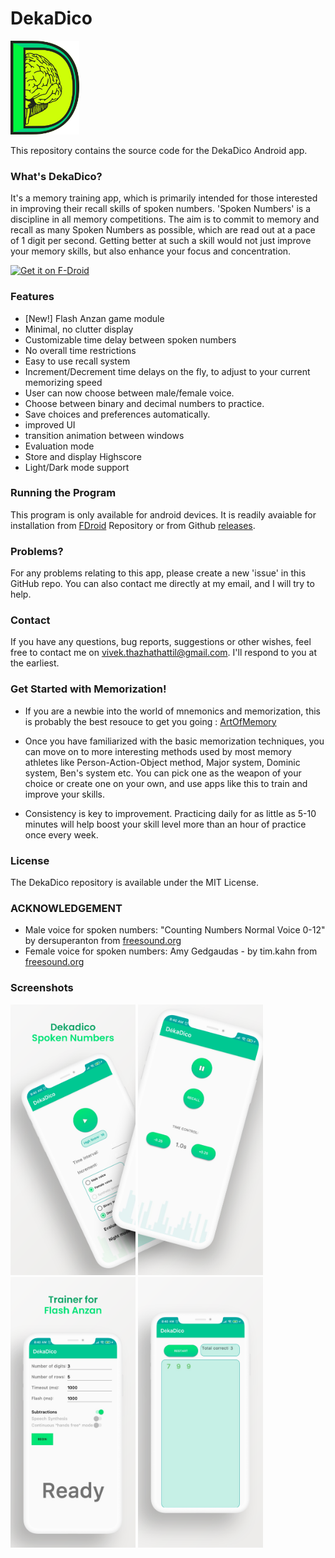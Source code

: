 # DekaDico

<p>
<img src="fastlane/metadata/android/en-US/images/icon.png" height=150px />
</p>

This repository contains the source code for the DekaDico Android app.

### What's DekaDico?

It's a memory training app, which is primarily intended for those interested in improving their recall skills of spoken numbers. 'Spoken Numbers' is a discipline in all memory competitions. The aim is to commit to memory and recall as many Spoken Numbers as possible, which are read out at a pace of 1 digit per second. Getting better at such a skill would not just improve your memory skills, but also enhance your focus and concentration.

[<img src="https://fdroid.gitlab.io/artwork/badge/get-it-on.png"
     alt="Get it on F-Droid"
     height="80">](https://f-droid.org/packages/com.example.spokennumbers/)

### Features

- [New!] Flash Anzan game module
- Minimal, no clutter display
- Customizable time delay between spoken numbers
- No overall time restrictions
- Easy to use recall system
- Increment/Decrement time delays on the fly, to adjust to your current memorizing speed
- User can now choose between male/female voice.
- Choose between binary and decimal numbers to practice.
- Save choices and preferences automatically.
- improved UI
- transition animation between windows
- Evaluation mode
- Store and display Highscore
- Light/Dark mode support

### Running the Program

This program is only available for android devices. It is readily avaiable for installation from [FDroid](https://f-droid.org/packages/com.example.spokennumbers/) Repository or from Github [releases](https://github.com/VivekThazhathattil/dekadico/releases).

### Problems?

For any problems relating to this app, please create a new 'issue' in this GitHub repo. You can also contact me directly at my email, and I will try to help.

### Contact

If you have any questions, bug reports, suggestions or other wishes, feel free to contact me on vivek.thazhathattil@gmail.com. I'll respond to you at the earliest.

### Get Started with Memorization!

* If you are a newbie into the world of mnemonics and memorization, this is probably the best resouce to get you going : [ArtOfMemory](https://artofmemory.com/wiki/Main_Page/)

* Once you have familiarized with the basic memorization techniques, you can move on to more interesting methods used by most memory athletes like Person-Action-Object method, Major system, Dominic system, Ben's system etc. You can pick one as the weapon of your choice or create one on your own, and use apps like this to train and improve your skills.

* Consistency is key to improvement. Practicing daily for as little as 5-10 minutes will help boost your skill level more than an hour of practice once every week.

### License

The DekaDico repository is available under the MIT License.

### ACKNOWLEDGEMENT

* Male voice for spoken numbers: "Counting Numbers Normal Voice 0-12" by dersuperanton from [freesound.org](https://freesound.org/people/dersuperanton/sounds/434733/)
* Female voice for spoken numbers: Amy Gedgaudas - by tim.kahn from [freesound.org](https://freesound.org/people/tim.kahn/packs/4372/)

### Screenshots

<p>
<img src="fastlane/metadata/android/en-US/images/phoneScreenshots/1.png" width=200px />
<img src="fastlane/metadata/android/en-US/images/phoneScreenshots/2.png" width=200px />
<img src="fastlane/metadata/android/en-US/images/phoneScreenshots/3.png" width=200px />
<img src="fastlane/metadata/android/en-US/images/phoneScreenshots/4.png" width=200px />
</p>
